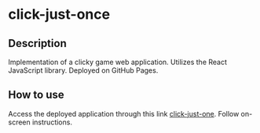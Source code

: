 # click-just-once

## Description

Implementation of a clicky game web application. Utilizes the React JavaScript library. Deployed on GitHub Pages.

## How to use

Access the deployed application through this link [click-just-one](https://robjpar.github.io/click-just-once/). Follow on-screen instructions.
